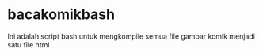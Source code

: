 # bacakomikbash
Ini adalah script bash untuk mengkompile semua file gambar komik menjadi satu file html
